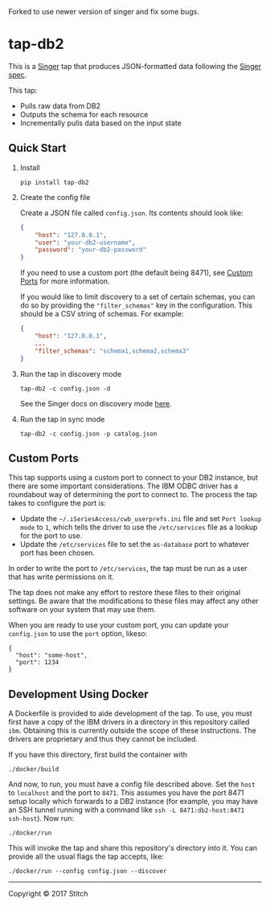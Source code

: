 Forked to use newer version of singer and fix some bugs.

# tap-db2

This is a [Singer](https://singer.io) tap that produces JSON-formatted data
following the [Singer
spec](https://github.com/singer-io/getting-started/blob/master/SPEC.md).

This tap:

- Pulls raw data from DB2
- Outputs the schema for each resource
- Incrementally pulls data based on the input state

## Quick Start

1. Install

   ```
   pip install tap-db2
   ```

2. Create the config file

   Create a JSON file called `config.json`. Its contents should look like:

   ```json
   {
       "host": "127.0.0.1",
       "user": "your-db2-username",
       "password": "your-db2-password"
   }
   ```

   If you need to use a custom port (the default being 8471), see [Custom
   Ports](#custom-ports) for more information.

   If you would like to limit discovery to a set of certain schemas, you can do
   so by providing the `"filter_schemas"` key in the configuration. This should
   be a CSV string of schemas. For example:

   ```json
   {
       "host": "127.0.0.1",
       ...
       "filter_schemas": "schema1,schema2,schema3"
   }
   ```

3. Run the tap in discovery mode

   ```
   tap-db2 -c config.json -d
   ```

   See the Singer docs on discovery mode
   [here](https://github.com/singer-io/getting-started/blob/master/BEST_PRACTICES.md#discover-mode-and-connection-checks).

4. Run the tap in sync mode

   ```
   tap-db2 -c config.json -p catalog.json
   ```

## Custom Ports

This tap supports using a custom port to connect to your DB2 instance, but
there are some important considerations. The IBM ODBC driver has a roundabout
way of determining the port to connect to. The process the tap takes to
configure the port is:

- Update the `~/.iSeriesAccess/cwb_userprefs.ini` file and set `Port lookup
  mode` to `1`, which tells the driver to use the `/etc/services` file as a
  lookup for the port to use.
- Update the `/etc/services` file to set the `as-database` port to whatever
  port has been chosen.

In order to write the port to `/etc/services`, the tap must be run as a user
that has write permissions on it.

The tap does not make any effort to restore these files to their original
settings. Be aware that the modifications to these files may affect any other
software on your system that may use them.

When you are ready to use your custom port, you can update your `config.json`
to use the `port` option, likeso:

```
{
  "host": "some-host",
  "port": 1234
}
```

## Development Using Docker

A Dockerfile is provided to aide development of the tap. To use, you must first
have a copy of the IBM drivers in a directory in this repository called `ibm`.
Obtaining this is currently outside the scope of these instructions. The
drivers are proprietary and thus they cannot be included.

If you have this directory, first build the container with

```
./docker/build
```

And now, to run, you must have a config file described above. Set the `host` to
`localhost` and the port to `8471`. This assumes you have the port 8471 setup
locally which forwards to a DB2 instance (for example, you may have an SSH
tunnel running with a command like `ssh -L 8471:db2-host:8471 ssh-host`). Now
run:


```
./docker/run
```

This will invoke the tap and share this repository's directory into it. You can
provide all the usual flags the tap accepts, like:

```
./docker/run --config config.json --discover
```

---

Copyright &copy; 2017 Stitch
